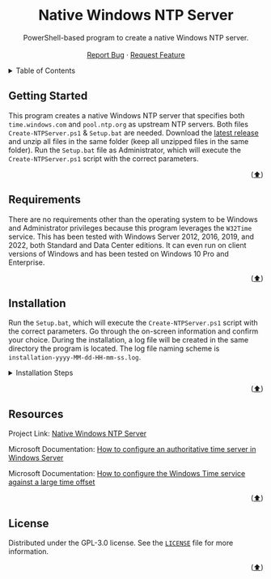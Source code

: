 <!---
This README.md file is based on https://github.com/othneildrew/Best-README-Template

Copyright (c) 2021 Othneil Drew

Permission is hereby granted, free of charge, to any person obtaining a copy
of this software and associated documentation files (the "Software"), to deal
in the Software without restriction, including without limitation the rights
to use, copy, modify, merge, publish, distribute, sublicense, and/or sell
copies of the Software, and to permit persons to whom the Software is
furnished to do so, subject to the following conditions:

The above copyright notice and this permission notice shall be included in all
copies or substantial portions of the Software.
-->

<a name="readme-top"></a>



<br />
<div align="center">
  <h1 align="center">Native Windows NTP Server</h3>

  <p align="center">
    PowerShell-based program to create a native Windows NTP server.
    <br />
    <br />
    <a href="https://github.com/aous-al-salek/Native-Windows-NTP-Server/issues">Report Bug</a>
    ·
    <a href="https://github.com/aous-al-salek/Native-Windows-NTP-Server/issues">Request Feature</a>
  </p>
</div>



<details>
  <summary>Table of Contents</summary>
  <ol>
    <li><a href="#getting-started">Getting Started</a></li>
    <li><a href="#requirements">Requirements</a></li>
    <li><a href="#installation">Installation</a></li>
    <li><a href="#resources">Resources</a></li>
    <li><a href="#license">License</a></li>
  </ol>
</details>



## Getting Started

This program creates a native Windows NTP server that specifies both `time.windows.com` and `pool.ntp.org` as upstream NTP servers. Both files `Create-NTPServer.ps1` & `Setup.bat` are needed. Download the [latest release](https://github.com/aous-al-salek/Native-Windows-NTP-Server/releases/latest) and unzip all files in the same folder (keep all unzipped files in the same folder). Run the `Setup.bat` file as Administrator, which will execute the `Create-NTPServer.ps1` script with the correct parameters.

<p align="right">(<a href="#readme-top">⬆️</a>)</p>



## Requirements

There are no requirements other than the operating system to be Windows and Administrator privileges because this program leverages the `W32Time` service. This has been tested with Windows Server 2012, 2016, 2019, and 2022, both Standard and Data Center editions. It can even run on client versions of Windows and has been tested on Windows 10 Pro and Enterprise.

<p align="right">(<a href="#readme-top">⬆️</a>)</p>



## Installation

Run the `Setup.bat`, which will execute the `Create-NTPServer.ps1` script with the correct parameters. Go through the on-screen information and confirm your choice. During the installation, a log file will be created in the same directory the program is located. The log file naming scheme is `installation-yyyy-MM-dd-HH-mm-ss.log`.

<details>
  <summary>Installation Steps</summary>
  <ul>
    <p align="center"><img src="https://github.com/aous-al-salek/Native-Windows-NTP-Server/blob/main/images/1.PNG"/></p>
    <p align="center"><img src="https://github.com/aous-al-salek/Native-Windows-NTP-Server/blob/main/images/2.PNG"/></p>
    <p align="center"><img src="https://github.com/aous-al-salek/Native-Windows-NTP-Server/blob/main/images/3.PNG"/></p>
    <p align="center"><img src="https://github.com/aous-al-salek/Native-Windows-NTP-Server/blob/main/images/4.PNG"/></p>
    <p align="center"><img src="https://github.com/aous-al-salek/Native-Windows-NTP-Server/blob/main/images/5.PNG"/></p>
    <p align="center"><img src="https://github.com/aous-al-salek/Native-Windows-NTP-Server/blob/main/images/6.PNG"/></p>
    <p align="center"><img src="https://github.com/aous-al-salek/Native-Windows-NTP-Server/blob/main/images/7.PNG"/></p>
    <p align="center"><img src="https://github.com/aous-al-salek/Native-Windows-NTP-Server/blob/main/images/8.PNG"/></p>
    <p align="center"><img src="https://github.com/aous-al-salek/Native-Windows-NTP-Server/blob/main/images/9.PNG"/></p>
  </ul>
</details>

<p align="right">(<a href="#readme-top">⬆️</a>)</p>



## Resources

Project Link: [Native Windows NTP Server](https://github.com/aous-al-salek/Native-Windows-NTP-Server)

Microsoft Documentation: [How to configure an authoritative time server in Windows Server](https://learn.microsoft.com/en-us/troubleshoot/windows-server/identity/configure-authoritative-time-server)

Microsoft Documentation: [How to configure the Windows Time service against a large time offset](https://docs.microsoft.com/en-us/troubleshoot/windows-server/identity/configure-w32ime-against-huge-time-offset)

<p align="right">(<a href="#readme-top">⬆️</a>)</p>



## License

Distributed under the GPL-3.0 license. See the [`LICENSE`](https://github.com/aous-al-salek/Native-Windows-NTP-Server/blob/main/LICENSE) file for more information.

<p align="right">(<a href="#readme-top">⬆️</a>)</p>
